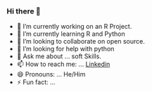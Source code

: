 ### Hi there 👋




- 🔭 I’m currently working on an R Project. 
- 🌱 I’m currently learning R and Python 
- 👯 I’m looking to collaborate on open source. 
- 🤔 I’m looking for help with python
- 💬 Ask me about ... soft Skills.
- 📫 How to reach me: ... [Linkedin](www.linkedin.com/in/belal-mohamed-ali)
- 😄 Pronouns: ... He/Him
- ⚡ Fun fact: ... 

